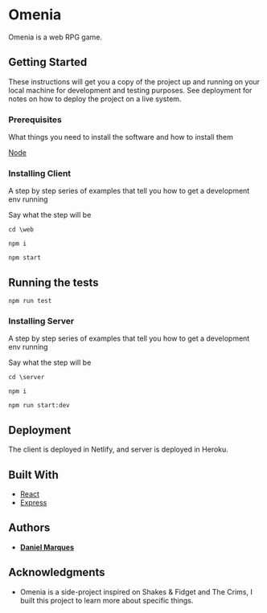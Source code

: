 # Omenia

Omenia is a web RPG game.

## Getting Started

These instructions will get you a copy of the project up and running on your local machine for development and testing purposes. See deployment for notes on how to deploy the project on a live system.

### Prerequisites

What things you need to install the software and how to install them


[Node](https://nodejs.org/en/download/)


### Installing Client

A step by step series of examples that tell you how to get a development env running

Say what the step will be

```
cd \web
```

```
npm i
```

```
npm start
```

## Running the tests

```
npm run test
```

### Installing Server

A step by step series of examples that tell you how to get a development env running

Say what the step will be

```
cd \server
```

```
npm i
```

```
npm run start:dev
```

## Deployment

The client is deployed in Netlify, and server is deployed in Heroku.

## Built With

* [React](https://reactjs.org/)
* [Express](https://expressjs.com/)


## Authors

* [**Daniel Marques**](https://github.com/PurpleBooth)


## Acknowledgments

* Omenia is a side-project inspired on Shakes & Fidget and The Crims, I built this project to learn more about specific things.
